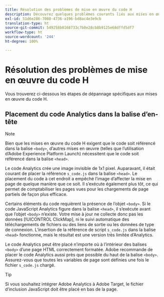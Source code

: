 ```yaml
---
title: Résolution des problèmes de mise en œuvre du code H
description: Découvrez quelques problèmes courants liés aux mises en œuvre JavaScript héritées.
exl-id: 51d6e286-7008-4736-a196-bd8ac4e3e9cb
translation-type: ht
source-git-commit: 549258b0168733c7b0e28cb8b9125e68dffd5df7
workflow-type: ht
source-wordcount: '244'
ht-degree: 100%

---
```


# Résolution des problèmes de mise en œuvre du code H

Vous trouverez ci-dessous les étapes de dépannage spécifiques aux mises en œuvre du code H.

## Placement du code Analytics dans la balise d’en-tête

>[!NOTE]
>
>Bien que les mises en œuvre du code H exigent que le code soit référencé dans la balise `<body>`, d’autres mises en œuvre (telles que l’utilisation d’Adobe Experience Platform Launch) nécessitent que le code soit référencé dans la balise `<head>`.

Le code Analytics crée une image invisible de 1x1 pixel. Auparavant, il était courant de placer la référence `s_code.js` dans la balise `<head>`. Le placement du code à cet endroit a empêché l’image d’affecter la mise en page de quelque manière que ce soit. Il s’exécute également plus tôt, ce qui permet de comptabiliser les pages vues pour les chargements de page partiels de façon plus efficace.

Certains éléments du code requièrent la présence de l’objet `<body>`. Si le code JavaScript Analytics figure dans la balise `<head>`, il s’exécute avant que l’objet `<body>` n’existe. Votre mise à jour ne collecte donc pas les données [!UICONTROL ClickMap], ni le suivi automatique des téléchargements de fichiers ou des liens de sortie ou les données de type de connexion. L’insertion de la référence de script `s_code.js` dans la balise `<head>` fonctionne, mais le résultat est une version très limitée d’Analytics.

Le code Analytics peut être placé n’importe où à l’intérieur des balises `<body>` d’une page HTML correctement formatée. Adobe recommande de placer le code Analytics aussi près que possible du haut de la balise `<body>`. Assurez-vous que toutes les variables de page sont définies une fois le fichier `s_code.js` chargé.

>[!TIP]
>
>Si vous souhaitez intégrer Adobe Analytics à Adobe Target, le fichier d’inclusion JavaScript doit être placé en bas de la page.
